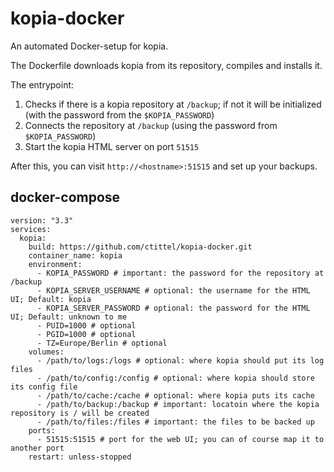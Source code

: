 # kopia-docker

An automated Docker-setup for kopia.

The Dockerfile downloads kopia from its repository, compiles and installs it.

The entrypoint:

1. Checks if there is a kopia repository at `/backup`; if not it will be initialized (with the password from the `$KOPIA_PASSWORD`)
2. Connects the repository at `/backup` (using the password from `$KOPIA_PASSWORD`)
3. Start the kopia HTML server on port `51515`

After this, you can visit `http://<hostname>:51515` and set up your backups.

## docker-compose

```
version: "3.3"
services:
  kopia:
    build: https://github.com/ctittel/kopia-docker.git
    container_name: kopia
    environment:
      - KOPIA_PASSWORD # important: the password for the repository at /backup
      - KOPIA_SERVER_USERNAME # optional: the username for the HTML UI; Default: kopia
      - KOPIA_SERVER_PASSWORD # optional: the password for the HTML UI; Default: unknown to me
      - PUID=1000 # optional
      - PGID=1000 # optional
      - TZ=Europe/Berlin # optional
    volumes:
      - /path/to/logs:/logs # optional: where kopia should put its log files
      - /path/to/config:/config # optional: where kopia should store its config file
      - /path/to/cache:/cache # optional: where kopia puts its cache
      - /path/to/backup:/backup # important: locatoin where the kopia repository is / will be created
      - /path/to/files:/files # important: the files to be backed up
    ports:
      - 51515:51515 # port for the web UI; you can of course map it to another port
    restart: unless-stopped
```
